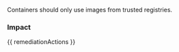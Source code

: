 
Containers should only use images from trusted registries.

### Impact
<!-- Add Impact here -->

<!-- DO NOT CHANGE -->
{{ remediationActions }}



